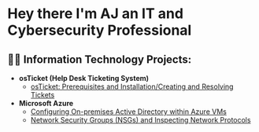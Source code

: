 <h1>Hey there I'm AJ an IT and Cybersecurity Professional</a></h1>

<h2>👨‍💻 Information Technology Projects:</h2>

- <b>osTicket (Help Desk Ticketing System)</b>
  - [osTicket: Prerequisites and Installation/Creating and Resolving Tickets](https://github.com/AJulian8/osticket-prereqs)
- <b>Microsoft Azure</b>
  - [Configuring On-premises Active Directory within Azure VMs](https://github.com/AJulian8/configure-ad)
  - [Network Security Groups (NSGs) and Inspecting Network Protocols](https://github.com/AJulian8/azure-network-protocols)
<!--
*AJulian8/AJulian8** is a ✨ _special_ ✨ repository because its `README.md` (this file) appears on your GitHub profile.

Here are some ideas to get you started:

- 🔭 I’m currently working on ...
- 🌱 I’m currently learning ...
- 👯 I’m looking to collaborate on ...
- 🤔 I’m looking for help with ...
- 💬 Ask me about ...
- 📫 How to reach me: ...
- 😄 Pronouns: ...
- ⚡ Fun fact: ...
-->
